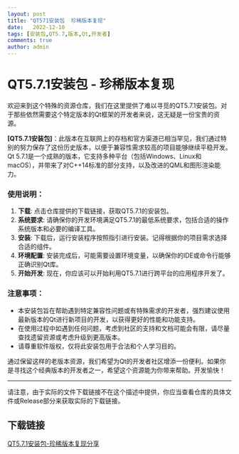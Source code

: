 ```yaml
---
layout: post
title: "QT571安装包  珍稀版本复现"
date:   2022-12-10
tags: [安装包,QT5.7,版本,Qt,开发者]
comments: true
author: admin
---
```

# QT5.7.1安装包 - 珍稀版本复现

欢迎来到这个特殊的资源仓库，我们在这里提供了难以寻觅的QT5.7.1安装包。对于那些依然需要这个特定版本的Qt框架的开发者来说，这无疑是一份宝贵的资源。

**[QT5.7.1安装包]**：此版本在互联网上的存档和官方渠道已相当罕见，我们通过特别的努力保存了这份历史版本，以便于兼容性需求较高的项目能够继续平稳开发。Qt 5.7.1是一个成熟的版本，它支持多种平台（包括Windows、Linux和macOS），并带来了对C++14标准的部分支持，以及改进的QML和图形渲染能力。

### 使用说明：

1. **下载**: 点击仓库提供的下载链接，获取QT5.7.1的安装包。
2. **系统要求**: 请确保你的开发环境满足QT5.7.1的最低系统要求，包括合适的操作系统版本和必要的编译工具。
3. **安装**: 下载后，运行安装程序按照指引进行安装。记得根据你的项目需求选择合适的组件。
4. **环境配置**: 安装完成后，可能需要设置环境变量，以确保你的IDE或命令行能够正确识别Qt库。
5. **开始开发**: 现在，你应该可以开始利用QT5.7.1进行跨平台的应用程序开发了。

### 注意事项：
- 本安装包旨在帮助遇到特定兼容性问题或有特殊需求的开发者，强烈建议使用最新版本的Qt进行新项目的开发，以获得更好的性能和功能支持。
- 在使用过程中如遇到任何问题，考虑到社区的支持和文档可能会有限，请尽量查找遗留资源或考虑升级到更高版本。
- 请尊重软件版权，仅将此安装包用于合法和个人学习目的。

通过保留这样的老版本资源，我们希望为Qt的开发者社区增添一份便利。如果你是寻找这个经典版本的开发者之一，希望这个资源能为你带来帮助。开发愉快！

---

请注意，由于实际的文件下载链接不在这个描述中提供，你应当查看仓库的具体文件或Release部分来获取实际的下载链接。

## 下载链接

[QT5.7.1安装包-珍稀版本复现分享](https://pan.quark.cn/s/33903310cf14)